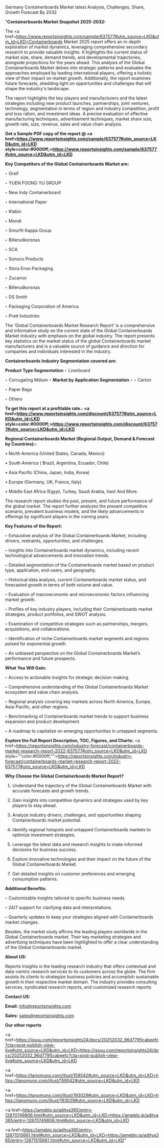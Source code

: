 Germany Containerboards Market latest Analysis, Challenges, Share, Growth Forecast By 2032

"<strong>Containerboards Market Snapshot 2025-2032:</strong>

The <a href=https://www.reportsinsights.com/sample/637577#utm_source=LKD&utm_id=LKD>Containerboards Market</a> 2025 report offers an in-depth exploration of market dynamics, leveraging comprehensive secondary research to provide valuable insights. It highlights the current status of market size, share, demand trends, and developmental trajectories, alongside projections for the years ahead. This analysis of the Global Containerboards Market delves into strategic patterns and evaluates the approaches employed by leading international players, offering a holistic view of their impact on market growth. Additionally, the report examines future forecasts, shedding light on opportunities and challenges that will shape the industry's landscape.

The report highlights the key players and manufacturers and the latest strategies including new product launches, partnerships, joint ventures, technology, segmentation in terms of region and industry competition, profit and loss ration, and investment ideas. A precise evaluation of effective manufacturing techniques, advertisement techniques, market share size, growth rate, size, revenue, sales and value chain analysis.

<strong>Get a Sample PDF copy of the report @ <a href=https://www.reportsinsights.com/sample/637577#utm_source=LKD&utm_id=LKD style=color:#0000ff;>https://www.reportsinsights.com/sample/637577#utm_source=LKD&utm_id=LKD</a></strong>

<strong>Key Competitors of the Global Containerboards Market are:</strong>

‣ Greif

‣ YUEN FOONG YU GROUP

‣ New Indy Containerboard

‣ International Paper

‣ Klabin

‣ Mondi

‣ Smurfit Kappa Group

‣ Billerudkorsnas

‣ SCA

‣ Sonoco Products

‣ Stora Enso Packaging

‣ Zucamor

‣ Billerudkorsnas

‣ DS Smith

‣ Packaging Corporation of America

‣ Pratt Industries

The ‘Global Containerboards Market Research Report’ is a comprehensive and informative study on the current state of the Global Containerboards Market industry with emphasis on the global industry. The report presents key statistics on the market status of the global Containerboards market manufacturers and is a valuable source of guidance and direction for companies and individuals interested in the industry.

<strong>Containerboards Industry Segmentation covered are:</strong>

<strong>Product Type Segmentation</strong>
‣
Linerboard

‣ Corrugating Mdium
‣ 
<strong>Market by Application Segmentation</strong>
‣
‣  Carton

‣ Paper Bags

‣ Others

<strong>To get this report at a profitable rate.: <a href=https://www.reportsinsights.com/discount/637577#utm_source=LKD&utm_id=LKD style=color:#0000ff;>https://www.reportsinsights.com/discount/637577#utm_source=LKD&utm_id=LKD</a></strong>

<strong>Regional Containerboards Market (Regional Output, Demand &amp; Forecast by Countries):-</strong>

• North America (United States, Canada, Mexico)

• South America ( Brazil, Argentina, Ecuador, Chile)

• Asia Pacific (China, Japan, India, Korea)

• Europe (Germany, UK, France, Italy)

• Middle East Africa (Egypt, Turkey, Saudi Arabia, Iran) And More.

The research report studies the past, present, and future performance of the global market. The report further analyzes the present competitive scenario, prevalent business models, and the likely advancements in offerings by significant players in the coming years.

<strong>Key Features of the Report:</strong>

– Exhaustive analysis of the Global Containerboards Market, including drivers, restraints, opportunities, and challenges.

– Insights into Containerboards market dynamics, including recent technological advancements and innovation trends.

– Detailed segmentation of the Containerboards market based on product type, application, end-users, and geography.

– Historical data analysis, current Containerboards market status, and forecasted growth in terms of both volume and value.

– Evaluation of macroeconomic and microeconomic factors influencing market growth.

– Profiles of key industry players, including their Containerboards market strategies, product portfolios, and SWOT analysis.

– Examination of competitive strategies such as partnerships, mergers, acquisitions, and collaborations.

– Identification of niche Containerboards market segments and regions poised for exponential growth.

– An unbiased perspective on the Global Containerboards Market’s performance and future prospects.

<strong>What You Will Gain:</strong>

– Access to actionable insights for strategic decision-making.

– Comprehensive understanding of the Global Containerboards Market ecosystem and value chain analysis.

– Regional analysis covering key markets across North America, Europe, Asia-Pacific, and other regions.

– Benchmarking of Containerboards market trends to support business expansion and product development.

– A roadmap to capitalize on emerging opportunities in untapped segments.

<strong>Explore the Full Report Description, TOC, Figures, and Charts:</strong>
<a href=https://reportsinsights.com/industry-forecast/containerboards-market-research-report-2022-637577#utm_source=LKD&utm_id=LKD style=""color:#0000ff;"">https://reportsinsights.com/industry-forecast/containerboards-market-research-report-2022-637577#utm_source=LKD&utm_id=LKD</a>

<strong>Why Choose the Global Containerboards Market Report?</strong>

1. Understand the trajectory of the Global Containerboards Market with accurate forecasts and growth trends.

2. Gain insights into competitive dynamics and strategies used by key players to stay ahead.

3. Analyze industry drivers, challenges, and opportunities shaping Containerboards market potential.

4. Identify regional hotspots and untapped Containerboards markets to optimize investment strategies.

5. Leverage the latest data and research insights to make informed decisions for business success.

6. Explore innovative technologies and their impact on the future of the Global Containerboards Market.

7. Get detailed insights on customer preferences and emerging consumption patterns.

<strong>Additional Benefits:</strong>

– Customizable insights tailored to specific business needs.

– 24/7 support for clarifying data and interpretations.

– Quarterly updates to keep your strategies aligned with Containerboards market changes.

Besides, the market study affirms the leading players worldwide in the Global Containerboards market. Their key marketing strategies and advertising techniques have been highlighted to offer a clear understanding of the Global Containerboards market.

<strong><strong>About US</strong>:</strong>

Reports Insights is the leading research industry that offers contextual and data-centric research services to its customers across the globe. The firm assists its clients to strategize business policies and accomplish sustainable growth in their respective market domain. The industry provides consulting services, syndicated research reports, and customized research reports.

<strong>Contact US:</strong>

<p class=><b>Email:</b> <a href=mailto:info@reportsinsights.com>info@reportsinsights.com</a></p>
<p class=><b>Sales:</b> <a href=mailto:sales@reportsinsights.com>sales@reportsinsights.com</a></p>

<strong>Our other reports</strong>

<a href=https://issuu.com/reportsinsights24/docs/20252032_96d7795cabeefc?cta=post-publish-view-live#utm_source=LKD&utm_id=LKD>https://issuu.com/reportsinsights24/docs/20252032_96d7795cabeefc?cta=post-publish-view-live#utm_source=LKD&utm_id=LKD</a>

<a href=https://tanomuno.com/illust/159542#utm_source=LKD&utm_id=LKD>https://tanomuno.com/illust/159542#utm_source=LKD&utm_id=LKD</a>

<a href=https://tanomuno.com/illust/193029#utm_source=LKD&utm_id=LKD>https://tanomuno.com/illust/193029#utm_source=LKD&utm_id=LKD</a>

<a href=https://ameblo.jp/aditya365/entry-12870749806.html#utm_source=LKD&utm_id=LKD>https://ameblo.jp/aditya365/entry-12870749806.html#utm_source=LKD&utm_id=LKD</a>

<a href=https://ameblo.jp/aditya365/entry-12871515661.html#utm_source=LKD&utm_id=LKD>https://ameblo.jp/aditya365/entry-12871515661.html#utm_source=LKD&utm_id=LKD</a>"
